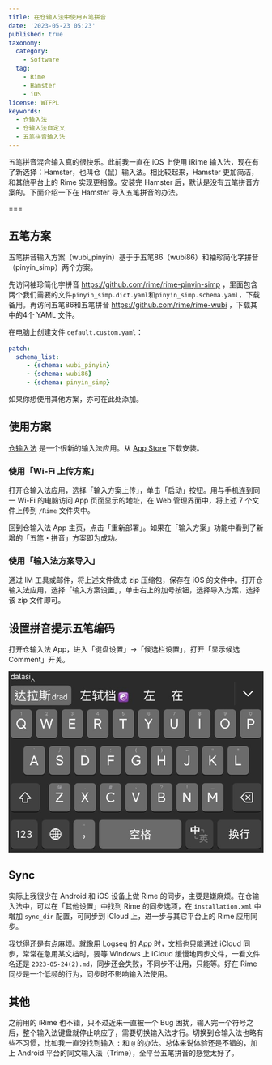 ```yaml
---
title: 在仓输入法中使用五笔拼音
date: '2023-05-23 05:23'
published: true
taxonomy:
  category:
    - Software
  tag:
    - Rime
    - Hamster
    - iOS
license: WTFPL
keywords:
  - 仓输入法
  - 仓输入法自定义
  - 五笔拼音输入法
---
```


五笔拼音混合输入真的很快乐。此前我一直在 iOS 上使用 iRime 输入法，现在有了新选择：Hamster，也叫仓（鼠）输入法。相比较起来，Hamster 更加简洁，和其他平台上的 Rime 实现更相像。安装完 Hamster 后，默认是没有五笔拼音方案的。下面介绍一下在 Hamster 导入五笔拼音的办法。

===

## 五笔方案

五笔拼音输入方案（wubi_pinyin）基于于五笔86（wubi86）和袖珍简化字拼音（pinyin_simp）两个方案。

先访问袖珍简化字拼音 https://github.com/rime/rime-pinyin-simp ，里面包含两个我们需要的文件`pinyin_simp.dict.yaml`和`pinyin_simp.schema.yaml`，下载备用。再访问五笔86和五笔拼音 https://github.com/rime/rime-wubi ，下载其中的4个 YAML 文件。

在电脑上创建文件 `default.custom.yaml`：

```yaml
patch:
  schema_list:
     - {schema: wubi_pinyin}
     - {schema: wubi86}
     - {schema: pinyin_simp}
```

如果你想使用其他方案，亦可在此处添加。

## 使用方案

[仓输入法](https://github.com/imfuxiao/Hamster) 是一个很新的输入法应用。从 [App Store](https://apps.apple.com/cn/app/id6446617683) 下载安装。

### 使用「Wi-Fi 上传方案」

打开仓输入法应用，选择「输入方案上传」，单击「启动」按钮。用与手机连到同一 Wi-Fi 的电脑访问 App 页面显示的地址，在 Web 管理界面中，将上述 7 个文件上传到 `/Rime` 文件夹中。

回到仓输入法 App 主页，点击「重新部署」。如果在「输入方案」功能中看到了新增的「五笔・拼音」方案即为成功。

### 使用「输入法方案导入」

通过 IM 工具或邮件，将上述文件做成 zip 压缩包，保存在 iOS 的文件中。打开仓输入法应用，选择「输入方案设置」，单击右上的加号按钮，选择导入方案，选择该 zip 文件即可。

## 设置拼音提示五笔编码

打开仓输入法 App，进入「键盘设置」->「候选栏设置」，打开「显示候选 Comment」开关。

![使用拼音输入时自动提示五笔编码](wubi-pinyin.jpg)

## Sync

实际上我很少在 Android 和 iOS 设备上做 Rime 的同步，主要是嫌麻烦。在仓输入法中，可以在「其他设置」中找到 Rime 的同步选项，在 `installation.xml` 中增加 `sync_dir` 配置，可同步到 iCloud 上，进一步与其它平台上的 Rime 应用同步。

我觉得还是有点麻烦。就像用 Logseq 的 App 时，文档也只能通过 iCloud 同步，常常在急用某文档时，要等 Windows 上 iCloud 缓慢地同步文件，一看文件名还是 `2023-05-24(2).md`，同步还会失败，不同步不让用，只能等。好在 Rime 同步是一个低频的行为，同步时不影响输入法使用。

## 其他

之前用的 iRime 也不错，只不过近来一直被一个 Bug 困扰，输入完一个符号之后，整个输入法键盘就停止响应了，需要切换输入法才行。切换到仓输入法也略有些不习惯，比如我一直没找到输入 `:` 和 `@` 的办法。总体来说体验还是不错的，加上 Android 平台的同文输入法（Trime），全平台五笔拼音的感觉太好了。
